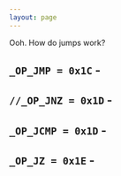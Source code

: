 ```yaml
---
layout: page
---
```

Ooh. How do jumps work?

## `_OP_JMP = 0x1C` -
## `//_OP_JNZ = 0x1D` -
## `_OP_JCMP = 0x1D` -
## `_OP_JZ = 0x1E` -

